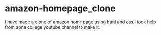 # amazon-homepage_clone
I have made a clone of amazon home page using html and css.I took help from apna college youtube channel to make it.
